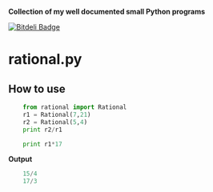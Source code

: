 <strong>Collection of my well documented small Python programs</strong>

[![Bitdeli Badge](https://d2weczhvl823v0.cloudfront.net/mrsud/mypython/trend.png)](https://bitdeli.com/free "Bitdeli Badge")

rational.py
===========
How to use
----------

```python
	from rational import Rational
	r1 = Rational(7,21)
	r2 = Rational(5,4)
	print r2/r1

	print r1*17
```
<strong>Output</strong>

```python
	15/4
	17/3
```
